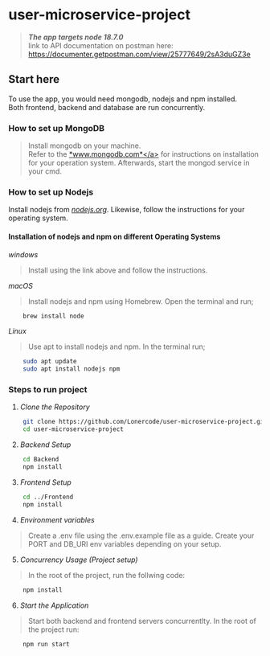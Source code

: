# user-microservice-project
>
> ***The app targets node 18.7.0***\
> link to API documentation on postman here: https://documenter.getpostman.com/view/25777649/2sA3duGZ3e

## Start here
To use the app, you would need mongodb, nodejs and npm installed.\
Both frontend, backend and database are run concurrently.


### How to set up MongoDB
> Install mongodb on your machine.\
> Refer to the <a href="https://www.mongodb.com/docs/manual/installation">*www.mongodb.com*</a> for instructions on installation for your operation system.
>Afterwards, start the mongod service in your cmd.

### How to set up Nodejs
Install nodejs from <a href="https://nodejs.org">*nodejs.org*</a>. Likewise, follow the instructions for your operating system.
#### Installation of nodejs and npm on different Operating Systems
*windows*
>Install using the link above and follow the instructions.

*macOS*
>Install nodejs and npm using Homebrew. Open the terminal and run;
```bash
    brew install node
```
*Linux*
>Use apt to install nodejs and npm. In the terminal run;
```bash
    sudo apt update
    sudo apt install nodejs npm
```
### Steps to run project
1. *Clone the Repository*
``` bash 
    git clone https://github.com/Lonercode/user-microservice-project.git
    cd user-microservice-project
```

2. *Backend Setup*
```bash
    cd Backend
    npm install
```

3. *Frontend Setup*
```bash
    cd ../Frontend
    npm install
```
4. *Environment variables*
> Create a .env file using the .env.example file as a guide.
> Create your PORT and DB_URI env variables depending on your setup.

5. *Concurrency Usage (Project setup)*
>In the root of the project, run the follwing code:
```bash
    npm install
```

6. *Start the Application*
>Start both backend and frontend servers concurrentlty. In the root of the project run:
```bash
    npm run start
```